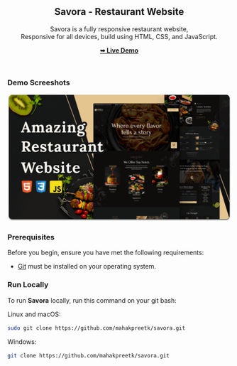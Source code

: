 <div align="center">
  
  

  <br />
  <br />

  <h2 align="center">Savora - Restaurant Website</h2>

  Savora is a fully responsive restaurant website, <br />Responsive for all devices, build using HTML, CSS, and JavaScript.

  <a href="https://mahakpreetk.github.io/Savora/"><strong>➥ Live Demo</strong></a>

</div>

<br />

### Demo Screeshots

![Savora Desktop Demo](./readme-images/desktop.png "Desktop Demo")

### Prerequisites

Before you begin, ensure you have met the following requirements:

* [Git](https://git-scm.com/downloads "Download Git") must be installed on your operating system.

### Run Locally

To run **Savora** locally, run this command on your git bash:

Linux and macOS:

```bash
sudo git clone https://github.com/mahakpreetk/savora.git
```

Windows:

```bash
git clone https://github.com/mahakpreetk/savora.git
```


